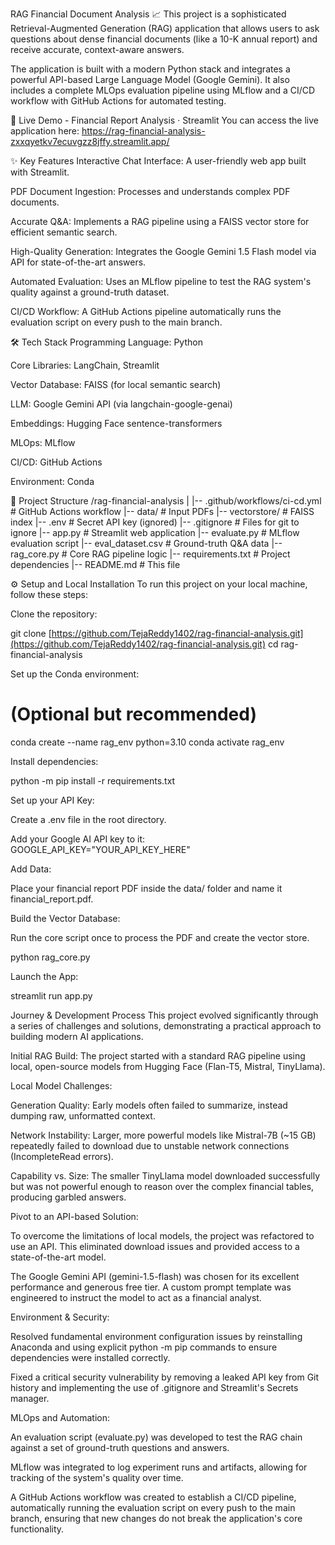 RAG Financial Document Analysis 📈
This project is a sophisticated Retrieval-Augmented Generation (RAG) application that allows users to ask questions about dense financial documents (like a 10-K annual report) and receive accurate, context-aware answers.

The application is built with a modern Python stack and integrates a powerful API-based Large Language Model (Google Gemini). It also includes a complete MLOps evaluation pipeline using MLflow and a CI/CD workflow with GitHub Actions for automated testing.

🚀 Live Demo - Financial Report Analysis · Streamlit
You can access the live application here: https://rag-financial-analysis-zxxqyetkv7ecuvgzz8jffy.streamlit.app/

✨ Key Features
Interactive Chat Interface: A user-friendly web app built with Streamlit.

PDF Document Ingestion: Processes and understands complex PDF documents.

Accurate Q&A: Implements a RAG pipeline using a FAISS vector store for efficient semantic search.

High-Quality Generation: Integrates the Google Gemini 1.5 Flash model via API for state-of-the-art answers.

Automated Evaluation: Uses an MLflow pipeline to test the RAG system's quality against a ground-truth dataset.

CI/CD Workflow: A GitHub Actions pipeline automatically runs the evaluation script on every push to the main branch.

🛠️ Tech Stack
Programming Language: Python

Core Libraries: LangChain, Streamlit

Vector Database: FAISS (for local semantic search)

LLM: Google Gemini API (via langchain-google-genai)

Embeddings: Hugging Face sentence-transformers

MLOps: MLflow

CI/CD: GitHub Actions

Environment: Conda

📂 Project Structure
/rag-financial-analysis
|
|-- .github/workflows/ci-cd.yml # GitHub Actions workflow
|-- data/                       # Input PDFs
|-- vectorstore/                # FAISS index
|-- .env                        # Secret API key (ignored)
|-- .gitignore                  # Files for git to ignore
|-- app.py                      # Streamlit web application
|-- evaluate.py                 # MLflow evaluation script
|-- eval_dataset.csv            # Ground-truth Q&A data
|-- rag_core.py                 # Core RAG pipeline logic
|-- requirements.txt            # Project dependencies
|-- README.md                   # This file

⚙️ Setup and Local Installation
To run this project on your local machine, follow these steps:

Clone the repository:

git clone [https://github.com/TejaReddy1402/rag-financial-analysis.git](https://github.com/TejaReddy1402/rag-financial-analysis.git)
cd rag-financial-analysis

Set up the Conda environment:

# (Optional but recommended)
conda create --name rag_env python=3.10
conda activate rag_env

Install dependencies:

python -m pip install -r requirements.txt

Set up your API Key:

Create a .env file in the root directory.

Add your Google AI API key to it: GOOGLE_API_KEY="YOUR_API_KEY_HERE"

Add Data:

Place your financial report PDF inside the data/ folder and name it financial_report.pdf.

Build the Vector Database:

Run the core script once to process the PDF and create the vector store.

python rag_core.py

Launch the App:

streamlit run app.py

Journey & Development Process
This project evolved significantly through a series of challenges and solutions, demonstrating a practical approach to building modern AI applications.

Initial RAG Build: The project started with a standard RAG pipeline using local, open-source models from Hugging Face (Flan-T5, Mistral, TinyLlama).

Local Model Challenges:

Generation Quality: Early models often failed to summarize, instead dumping raw, unformatted context.

Network Instability: Larger, more powerful models like Mistral-7B (~15 GB) repeatedly failed to download due to unstable network connections (IncompleteRead errors).

Capability vs. Size: The smaller TinyLlama model downloaded successfully but was not powerful enough to reason over the complex financial tables, producing garbled answers.

Pivot to an API-based Solution:

To overcome the limitations of local models, the project was refactored to use an API. This eliminated download issues and provided access to a state-of-the-art model.

The Google Gemini API (gemini-1.5-flash) was chosen for its excellent performance and generous free tier. A custom prompt template was engineered to instruct the model to act as a financial analyst.

Environment & Security:

Resolved fundamental environment configuration issues by reinstalling Anaconda and using explicit python -m pip commands to ensure dependencies were installed correctly.

Fixed a critical security vulnerability by removing a leaked API key from Git history and implementing the use of .gitignore and Streamlit's Secrets manager.

MLOps and Automation:

An evaluation script (evaluate.py) was developed to test the RAG chain against a set of ground-truth questions and answers.

MLflow was integrated to log experiment runs and artifacts, allowing for tracking of the system's quality over time.

A GitHub Actions workflow was created to establish a CI/CD pipeline, automatically running the evaluation script on every push to the main branch, ensuring that new changes do not break the application's core functionality.
